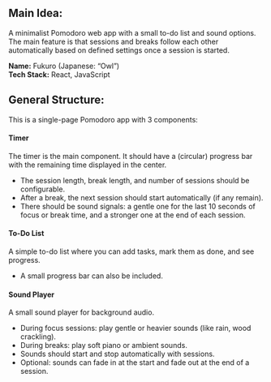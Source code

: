 ## Main Idea:
A minimalist Pomodoro web app with a small to-do list and sound options.  
The main feature is that sessions and breaks follow each other automatically based on defined settings once a session is started.

**Name:** Fukuro (Japanese: “Owl”)  
**Tech Stack:** React, JavaScript
## General Structure:
This is a single-page Pomodoro app with 3 components:
#### Timer
The timer is the main component. It should have a (circular) progress bar with the remaining time displayed in the center.
- The session length, break length, and number of sessions should be configurable.
- After a break, the next session should start automatically (if any remain).
- There should be sound signals: a gentle one for the last 10 seconds of focus or break time, and a stronger one at the end of each session.
#### To-Do List
A simple to-do list where you can add tasks, mark them as done, and see progress.
- A small progress bar can also be included.
#### Sound Player
A small sound player for background audio.
- During focus sessions: play gentle or heavier sounds (like rain, wood crackling).
- During breaks: play soft piano or ambient sounds.
- Sounds should start and stop automatically with sessions.
- Optional: sounds can fade in at the start and fade out at the end of a session.